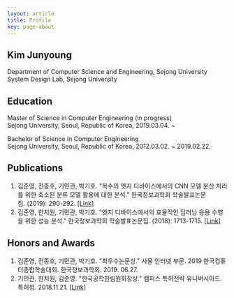 ```yaml
---
layout: article
title: Profile
key: page-about
---
```


## Kim Junyoung
Department of Computer Science and Engineering, Sejong University<br />
System Design Lab, Sejong University

## Education
Master of Science in Computer Engineering (in progress)<br />
Sejong University, Seoul, Republic of Korea, 2019.03.04. ~

Bachelor of Science in Computer Engineering<br />
Sejong University, Seoul, Republic of Korea, 2012.03.02. ~ 2019.02.22.

## Publications
1. 김준영, 전종호, 기민관, 박기호. "복수의 엣지 디바이스에서의 CNN 모델 분산 처리를 위한 축소된 분류 모델 활용에 대한 분석." 한국정보과학회 학술발표논문집. (2019): 290-292. [[Link]](http://www.dbpia.co.kr/journal/articleDetail?nodeId=NODE08763159)
1. 김준영, 한치원, 기민관, 박기호. "엣지 디바이스에서의 효율적인 딥러닝 응용 수행을 위한 성능 분석." 한국정보과학회 학술발표논문집. (2018): 1713-1715. [[Link]](http://www.dbpia.co.kr/journal/articleDetail?nodeId=NODE07614068)

## Honors and Awards
1. 김준영, 전종호, 기민관, 박기호. "최우수논문상." 사물 인터넷 부문. 2019 한국컴퓨터종합학술대회. 한국정보과학회. 2019. 06.27.
1. 기민관, 한치원, 김준영. "한국공학한림원회장상." 캠퍼스 특허전략 유니버시아드. 특허청. 2018.11.21. [[Link]](https://www.kipa.org/cpu/4_u2018.jsp)   
